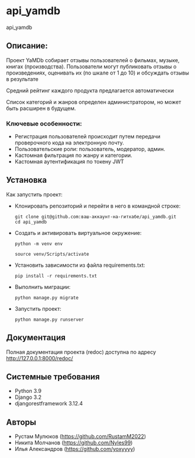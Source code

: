 # api_yamdb
api_yamdb
## Описание:
Проект YaMDb собирает отзывы пользователей о фильмах, музыке, книгах (производства). Пользователи могут публиковать отзывы о произведениях, оценивать их (по шкале от 1 до 10) и обсуждать отзывы в результате

Средний рейтинг каждого продукта предлагается автоматически

Список категорий и жанров определен администратором, но может быть расширен в будущем.

### Ключевые особенности:
- Регистрация пользователей происходит путем передачи проверочного кода на электронную почту.
- Пользовательские роли: пользователь, модератор, админ.
- Кастомная фильтрация по жанру и категории.
- Кастомная аутентификация по токену JWT

## Установка 
Как запустить проект:
 - Клонировать репозиторий и перейти в него в командной строке:
   
    ```
    git clone git@github.com:ваш-аккаунт-на-гитхабе/api_yamdb.git
    cd api_yamdb
    ```

* Cоздать и активировать виртуальное окружение:

   ```
   python -m venv env

   source venv/Scripts/activate
   ```

+ Установить зависимости из файла requirements.txt:

   ```
   pip install -r requirements.txt
   ```

- Выполнить миграции:

   ```
   python manage.py migrate
   ```

* Запустить проект:

   ```
   python manage.py runserver
   ```

## Документация
Полная документация проeкта (redoc) доступна по адресу http://127.0.0.1:8000/redoc/


## Системные требования
- Python 3.9
- Django 3.2
- djangorestframework 3.12.4

## Авторы
- Рустам Мулюков (https://github.com/RustamM2022)
- Никита Молчанов (https://github.com/Nyles99)
- Илья Александров (https://github.com/yoxyyyy)

